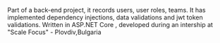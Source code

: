 Part of a back-end project, it records users, user roles, teams. It has implemented dependency injections, data validations and jwt token validations.
Written in ASP.NET Core , developed during an intership at "Scale Focus" - Plovdiv,Bulgaria
